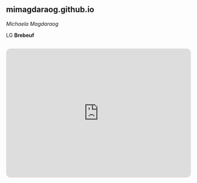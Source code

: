 ## mimagdaraog.github.io
*Michaela Magdaraog*

LG **Brebeuf**

![]()

<iframe style="border-radius:12px" src="https://open.spotify.com/embed/playlist/3T8gUwF8V6RWSGbrAQvU7R?utm_source=generator" width="100%" height="352" frameBorder="0" allowfullscreen="" allow="autoplay; clipboard-write; encrypted-media; fullscreen; picture-in-picture" loading="lazy"></iframe>


